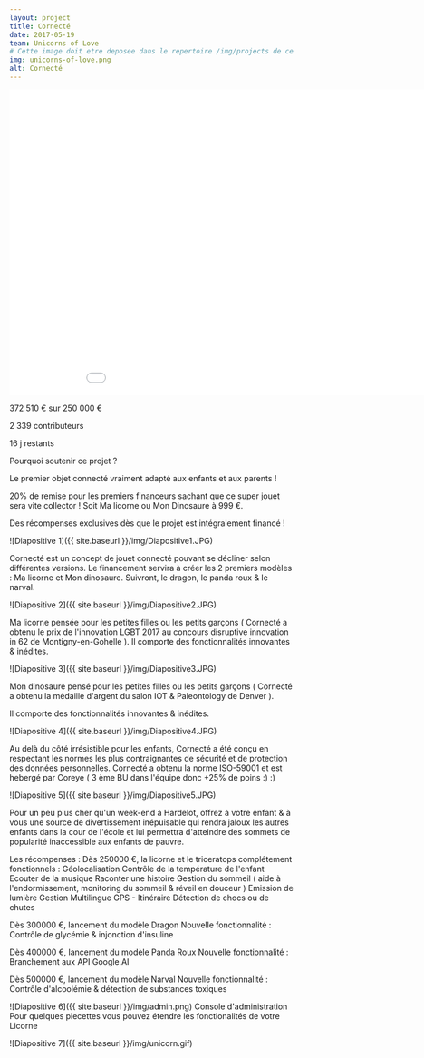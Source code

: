 ```yaml
---
layout: project
title: Cornecté
date: 2017-05-19
team: Unicorns of Love
# Cette image doit etre deposee dans le repertoire /img/projects de ce site.
img: unicorns-of-love.png
alt: Cornecté
---
```


<div class="embed-responsive embed-responsive-16by9">
    <iframe class="embed-responsive-item" src="//rejethons.libcast.com/widget/unicorns_of_love-mp4" class="libcast_player" width="960" height="540" frameborder="0" scrolling="no" allowfullscreen align="center"></iframe>
</div>


372 510 € sur 250 000 €

2 339 contributeurs

16 j restants


Pourquoi soutenir ce projet ?

Le premier objet connecté vraiment adapté aux enfants et aux parents !

20% de remise pour les premiers financeurs sachant que ce super jouet sera vite collector !
Soit Ma licorne ou Mon Dinosaure à 999 €.

Des récompenses exclusives dès que le projet est intégralement financé !

![Diapositive 1]({{ site.baseurl }}/img/Diapositive1.JPG)


 Cornecté est un concept de jouet connecté pouvant se décliner selon différentes versions.
 Le financement servira à créer les 2 premiers modèles : Ma licorne et Mon dinosaure.
 Suivront, le dragon, le panda roux & le narval.


![Diapositive 2]({{ site.baseurl }}/img/Diapositive2.JPG)


Ma licorne pensée pour les petites filles ou les petits garçons ( Cornecté a obtenu le prix de l'innovation LGBT 2017 au concours disruptive innovation in 62 de Montigny-en-Gohelle ).
Il comporte des fonctionnalités innovantes & inédites.


![Diapositive 3]({{ site.baseurl }}/img/Diapositive3.JPG)


Mon dinosaure pensé pour les petites filles ou les petits garçons ( Cornecté a obtenu la médaille d'argent du salon IOT & Paleontology de Denver ).

Il comporte des fonctionnalités innovantes & inédites.


![Diapositive 4]({{ site.baseurl }}/img/Diapositive4.JPG)


Au delà du côté irrésistible pour les enfants, Cornecté a été conçu en respectant les normes les plus contraignantes de sécurité et de protection des données personnelles. Cornecté a obtenu la norme ISO-59001 et est hebergé par Coreye ( 3 ème BU dans l'équipe donc +25% de poins :) :)

![Diapositive 5]({{ site.baseurl }}/img/Diapositive5.JPG)


Pour un peu plus cher qu'un week-end à Hardelot, offrez à votre enfant & à vous une source de divertissement inépuisable qui rendra jaloux les autres enfants dans la cour de l'école et lui permettra d'atteindre des sommets de popularité inaccessible aux enfants de pauvre.


Les récompenses :
Dès 250000 €, la licorne et le triceratops complétement fonctionnels :
Géolocalisation
Contrôle de la température de l'enfant 
Ecouter de la musique
Raconter une histoire
Gestion du sommeil ( aide à l'endormissement, monitoring du sommeil & réveil en douceur )
Emission de lumière 
Gestion Multilingue
GPS - Itinéraire
Détection de chocs ou de chutes

Dès 300000 €, lancement du modèle Dragon
Nouvelle fonctionnalité : Contrôle de glycémie & injonction d'insuline

Dès 400000 €, lancement du modèle Panda Roux
Nouvelle fonctionnalité : Branchement aux API Google.AI

Dès 500000 €, lancement du modèle Narval
Nouvelle fonctionnalité : Contrôle d'alcoolémie & détection de substances toxiques




![Diapositive 6]({{ site.baseurl }}/img/admin.png)
Console d'administration
Pour quelques piecettes vous pouvez étendre les fonctionalités de votre Licorne




![Diapositive 7]({{ site.baseurl }}/img/unicorn.gif)
